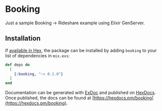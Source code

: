 # Booking

Just a sample Booking -> Rideshare example using Elixir GenServer.

## Installation

If [available in Hex](https://hex.pm/docs/publish), the package can be installed
by adding `booking` to your list of dependencies in `mix.exs`:

```elixir
def deps do
  [
    {:booking, "~> 0.1.0"}
  ]
end
```

Documentation can be generated with [ExDoc](https://github.com/elixir-lang/ex_doc)
and published on [HexDocs](https://hexdocs.pm). Once published, the docs can
be found at [https://hexdocs.pm/booking](https://hexdocs.pm/booking).
